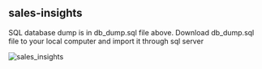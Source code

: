 ## sales-insights

SQL database dump is in db_dump.sql file above. Download db_dump.sql file to your local computer and import it through sql server

![sales_insights](https://user-images.githubusercontent.com/93053123/193092845-7bcf7778-2c73-4e8e-8739-a9530d3ef297.png)
